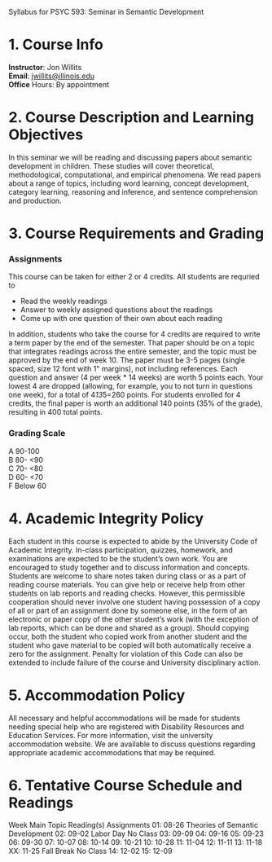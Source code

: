 Syllabus for PSYC 593: Seminar in Semantic Development

# 1.	Course Info

**Instructor**: Jon Willits<br>
**Email**: jwillits@illinois.edu<br>
**Office** Hours: By appointment<br>

# 2.	Course Description and Learning Objectives
In this seminar we will be reading and discussing papers about semantic development in children. These studies will cover theoretical, methodological, computational, and empirical phenomena. We read papers about a range of topics, including word learning, concept development, category learning, reasoning and inference, and sentence comprehension and production.

# 3.	Course Requirements and Grading
### Assignments
This course can be taken for either 2 or 4 credits. All students are requried to
- Read the weekly readings
- Answer to weekly assigned questions about the readings
- Come up with one question of their own about each reading

In addition, students who take the course for 4 credits are required to write a term paper by the end of the semester. That paper should be on a topic that integrates readings across the entire semester, and the topic must be approved by the end of week 10. The paper must be 3-5 pages (single spaced, size 12 font with 1" margins), not including references.
Each question and answer (4 per week * 14 weeks) are worth 5 points each. Your lowest 4 are dropped (allowing, for example, you to not turn in questions one week), for a total of 4*13*5=260 points.
For students enrolled for 4 credits, the final paper is worth an additional 140 points (35% of the grade), resulting in 400 total points.

### Grading Scale
A   90-100<br>
B   80- <90<br>
C   70- <80<br>
D   60- <70<br>
F   Below 60

# 4.	Academic Integrity Policy
Each student in this course is expected to abide by the University Code of Academic Integrity. In-class participation, quizzes, homework, and examinations are expected to be the student’s own work. You are encouraged to study together and to discuss information and concepts. Students are welcome to share notes taken during class or as a part of reading course materials. You can give help or receive help from other students on lab reports and reading checks. However, this permissible cooperation should never involve one student having possession of a copy of all or part of an assignment done by someone else, in the form of an electronic or paper copy of the other student’s work (with the exception of lab reports, which can be done and shared as a group). Should copying occur, both the student who copied work from another student and the student who gave material to be copied will both automatically receive a zero for the assignment. Penalty for violation of this Code can also be extended to include failure of the course and University disciplinary action.

# 5.	Accommodation Policy
All necessary and helpful accommodations will be made for students needing special help who are registered with Disability Resources and Education Services. For more information, visit the university accommodation website. We are available to discuss questions regarding appropriate academic accommodations that may be required.

# 6.	Tentative Course Schedule and Readings
Week	Main Topic	Reading(s)	Assignments
01: 08-26 Theories of Semantic Development
02: 09-02 Labor Day No Class
03: 09-09
04: 09-16
05: 09-23
06: 09-30
07: 10-07
08: 10-14
09: 10-21
10: 10-28
11: 11-04
12: 11-11
13: 11-18
XX: 11-25 Fall Break No Class
14: 12-02
15: 12-09
